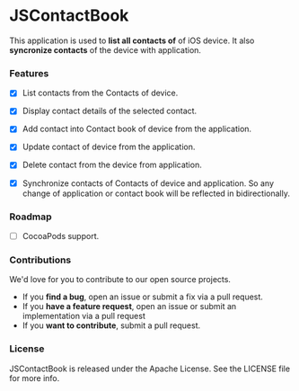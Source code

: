 # JSContactBook

This application is used to <b>list all contacts of</b> of iOS device. It also <b>syncronize contacts</b> of the device with application. 

### Features

- [x] List contacts from the Contacts of device.
- [x] Display contact details of the selected contact.
- [x] Add contact into Contact book of device from the application.
- [x] Update contact of device from the application.
- [x] Delete contact from the device from application.
- [x] Synchronize contacts of Contacts of device and application. So any change of application or contact book will be reflected in bidirectionally.


### Roadmap
- [ ] CocoaPods support.

### Contributions

We'd love for you to contribute to our open source projects. 

* If you <b>find a bug</b>, open an issue or submit a fix via a pull request.
* If you <b>have a feature request</b>, open an issue or submit an implementation via a pull request
* If you <b>want to contribute</b>, submit a pull request.

### License

JSContactBook is released under the Apache License. See the LICENSE file for more info.
